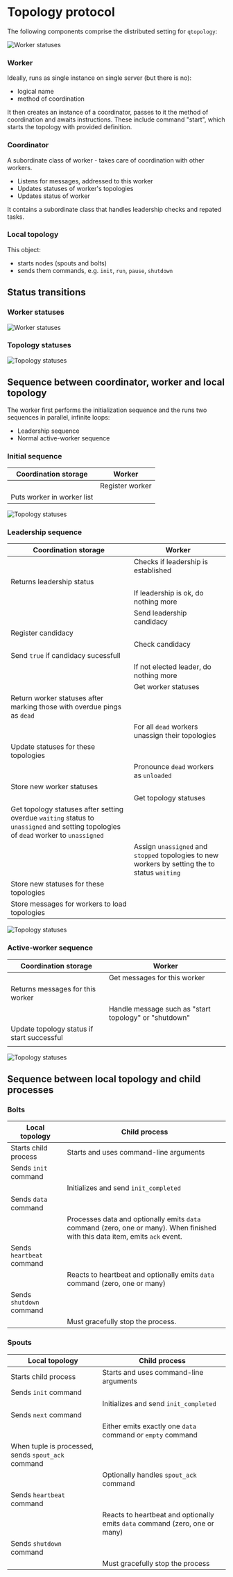 # Topology protocol

The following components comprise the distributed setting for `qtopology`:

![Worker statuses](imgs/components.svg)

### Worker

Ideally, runs as single instance on single server (but there is no):

- logical name
- method of coordination

It then creates an instance of a coordinator, passes to it the method of coordination and awaits instructions. These include command "start", which starts the topology with provided definition.

### Coordinator

A subordinate class of worker - takes care of coordination with other workers.

- Listens for messages, addressed to this worker
- Updates statuses of worker's topologies
- Updates status of worker

It contains a subordinate class that handles leadership checks and repated tasks.

### Local topology

This object:

- starts nodes (spouts and bolts)
- sends them commands, e.g. `init`, `run`, `pause`, `shutdown`

## Status transitions
### Worker statuses

![Worker statuses](imgs/worker_statuses.svg)

### Topology statuses

![Topology statuses](imgs/topology_statuses.svg)


## Sequence between coordinator, worker and local topology

The worker first performs the initialization sequence and the runs two sequences in parallel, infinite loops:

- Leadership sequence
- Normal active-worker sequence

### Initial sequence

| Coordination storage | Worker |
|-------------|--------|
|  | Register worker | 
| Puts worker in worker list  |  | 

![Topology statuses](imgs/sequence_register.svg)

### Leadership sequence

| Coordination storage | Worker
|-------------|--------|
|  | Checks if leadership is established |
| Returns leadership status |  |
|  | If leadership is ok, do nothing more |
|  | Send leadership candidacy |
| Register candidacy |  |
|  | Check candidacy |
| Send `true` if candidacy sucessfull |  |
|  | If not elected leader, do nothing more |
|  | Get worker statuses |
| Return worker statuses after marking those with overdue pings as `dead` | |
| | For all `dead` workers unassign their topologies |
| Update statuses for these topologies | |
| | Pronounce `dead` workers as `unloaded` |
| Store new worker statuses | |
| | Get topology statuses |
| Get topology statuses after setting overdue `waiting` status to `unassigned` and setting topologies of `dead` worker to `unassigned`  | |
| | Assign `unassigned` and `stopped` topologies to new workers by setting the to status `waiting` |
| Store new statuses for these topologies | |
| Store messages for workers to load topologies | |

![Topology statuses](imgs/sequence_leader.svg)

### Active-worker sequence

| Coordination storage | Worker |
|-------------|--------|
|  | Get messages for this worker |
| Returns messages for this worker |  |
|  | Handle message such as "start topology" or "shutdown" |
| Update topology status if start successful |  |
|  |  |


![Topology statuses](imgs/sequence_worker.svg)

## Sequence between local topology and child processes

### Bolts

| Local topology | Child process |
|-------------|--------|
| Starts child process | Starts and uses command-line arguments |
| Sends `init` command | |
| | Initializes and send `init_completed` |
| Sends `data` command | |
| | Processes data and optionally emits `data` command (zero, one or many). When finished with this data item, emits `ack` event. |
| Sends `heartbeat` command | |
| | Reacts to heartbeat and optionally emits `data` command (zero, one or many) |
| Sends `shutdown` command| |
| | Must gracefully stop the process. |

### Spouts

| Local topology | Child process |
|-------------|--------|
| Starts child process | Starts and uses command-line arguments |
| Sends `init` command | |
| | Initializes and send `init_completed` |
| Sends `next` command | |
| | Either emits exactly one `data` command or `empty` command |
| When tuple is processed, sends `spout_ack` command | |
| | Optionally handles `spout_ack` command |
| Sends `heartbeat` command | |
| | Reacts to heartbeat and optionally emits `data` command (zero, one or many) |
| Sends `shutdown` command| |
| | Must gracefully stop the process |

